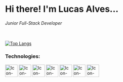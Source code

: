 # Hi there! I'm Lucas Alves...
###### Junior Full-Stack Developer

<br>[![Top Langs](https://github-readme-stats.vercel.app/api/top-langs/?username=lucas-alvess&layout=compact)](https://github.com/lucas-alvess/github-readme-stats)

### Technologies:

  <div style="display: inline_block">
    <img align="center" alt="Icon-HTML" height="40" width="40" src="https://cdn.jsdelivr.net/gh/devicons/devicon@latest/icons/html5/html5-original.svg" />
    <img align="center" alt="Icon-CSS" height="40" width="40" src="https://cdn.jsdelivr.net/gh/devicons/devicon@latest/icons/css3/css3-original.svg" />
    <img align="center" alt="Icon-Js" height="40" width="40" src="https://cdn.jsdelivr.net/gh/devicons/devicon@latest/icons/javascript/javascript-original.svg" />
    <img align="center" alt="Icon-Python" height="40" width="40" src="https://cdn.jsdelivr.net/gh/devicons/devicon@latest/icons/python/python-original.svg" />
    <img align="center" alt="Icon-Nodejs" height="40" width="40" src="https://cdn.jsdelivr.net/gh/devicons/devicon@latest/icons/nodejs/nodejs-original.svg" />
    <img align="center" alt="Icon-React" height="40" width="40" src="https://cdn.jsdelivr.net/gh/devicons/devicon@latest/icons/react/react-original.svg" />    
    <img align="center" alt="Icon-MySql" height="40" width="40" src="https://cdn.jsdelivr.net/gh/devicons/devicon@latest/icons/mysql/mysql-original-wordmark.svg" />
  </div>
